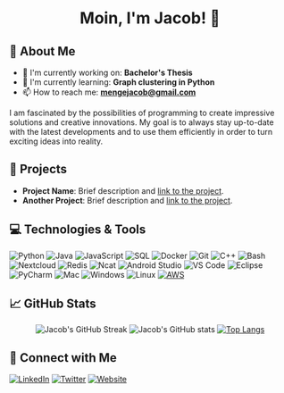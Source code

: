 <h1 align="center">
 Moin, I'm Jacob! 👋
</h1>

## 🌟 About Me

- 🔭 I'm currently working on: **Bachelor's Thesis**
- 🌱 I'm currently learning: **Graph clustering in Python**
- 📫 How to reach me: **mengejacob@gmail.com**

I am fascinated by the possibilities of programming to create impressive solutions and creative innovations. My goal is to always stay up-to-date with the latest developments and to use them efficiently in order to turn exciting ideas into reality.

## 🚀 Projects

- **Project Name**: Brief description and [link to the project](#).
- **Another Project**: Brief description and [link to the project](#).

## 💻 Technologies & Tools

![Python](https://img.shields.io/badge/-Python-black?style=flat-square&logo=Python)
![Java](https://img.shields.io/badge/-Java-black?style=flat-square&logo=Java&logoColor=red)
![JavaScript](https://img.shields.io/badge/-JavaScript-black?style=flat-square&logo=javascript)
![SQL](https://img.shields.io/badge/-SQL-black?style=flat-square&logo=MySQL)
![Docker](https://img.shields.io/badge/-Docker-black?style=flat-square&logo=Docker)
![Git](https://img.shields.io/badge/-Git-black?style=flat-square&logo=git)
![C++](https://img.shields.io/badge/-C++-black?style=flat-square&logo=c%2B%2B&logoColor=blue)
![Bash](https://img.shields.io/badge/-Bash-black?style=flat-square&logo=gnu-bash&logoColor=green)
![Nextcloud](https://img.shields.io/badge/-Nextcloud-black?style=flat-square&logo=Nextcloud)
![Redis](https://img.shields.io/badge/-Redis-black?style=flat-square&logo=Redis)
![Ncat](https://img.shields.io/badge/-Ncat-black?style=flat-square&logo=Ncat)
![Android Studio](https://img.shields.io/badge/-Android%20Studio-black?style=flat-square&logo=android-studio)
![VS Code](https://img.shields.io/badge/-VS%20Code-black?style=flat-square&logo=visual-studio-code)
![Eclipse](https://img.shields.io/badge/-Eclipse-black?style=flat-square&logo=eclipse)
![PyCharm](https://img.shields.io/badge/-PyCharm-black?style=flat-square&logo=pycharm)
![Mac](https://img.shields.io/badge/-Mac-black?style=flat-square&logo=apple)
![Windows](https://img.shields.io/badge/-Windows-black?style=flat-square&logo=windows)
![Linux](https://img.shields.io/badge/-Linux-black?style=flat-square&logo=linux)
[![AWS](https://img.shields.io/badge/-AWS-000000?style=flat-square&logo=amazon-aws&logoColor=white)](https://aws.amazon.com/)

## 📈 GitHub Stats


<p align="center">
  <img src="https://github-readme-streak-stats.herokuapp.com/?user=JacobMenge&theme=transparent" alt="Jacob's GitHub Streak">
  <img src="https://github-readme-stats.vercel.app/api?username=JacobMenge&show_icons=true&theme=transparent" alt="Jacob's GitHub stats">
  <a href="https://github.com/JacobMenge/github-readme-stats">
    <img src="https://github-readme-stats.vercel.app/api/top-langs/?username=JacobMenge&langs_count=10&theme=transparent" alt="Top Langs">
  </a>
</p>

## 🤝 Connect with Me

[![LinkedIn](https://img.shields.io/badge/-LinkedIn-black?style=flat-square&logo=LinkedIn&logoColor=blue)](https://linkedin.com/in/jacobmenge)
[![Twitter](https://img.shields.io/badge/-Twitter-black?style=flat-square&logo=Twitter&logoColor=blue)](https://twitter.com/jacobmenge)
[![Website](https://img.shields.io/badge/-Website-black?style=flat-square&logo=website&logoColor=white)](https://jacobmenge.com)


